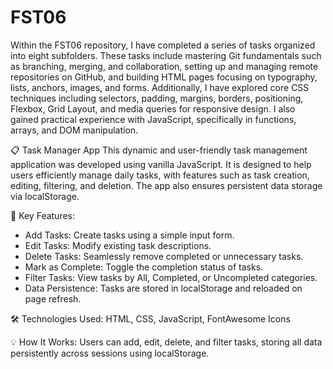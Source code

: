 # FST06

Within the FST06 repository, I have completed a series of tasks organized into eight subfolders. These tasks include mastering Git fundamentals such as branching, merging, and collaboration, setting up and managing remote repositories on GitHub, and building HTML pages focusing on typography, lists, anchors, images, and forms. Additionally, I have explored core CSS techniques including selectors, padding, margins, borders, positioning, Flexbox, Grid Layout, and media queries for responsive design. I also gained practical experience with JavaScript, specifically in functions, arrays, and DOM manipulation.




📋 Task Manager App
This dynamic and user-friendly task management application was developed using vanilla JavaScript. It is designed to help users efficiently manage daily tasks, with features such as task creation, editing, filtering, and deletion. The app also ensures persistent data storage via localStorage.

🚀 Key Features:
- Add Tasks: Create tasks using a simple input form.
- Edit Tasks: Modify existing task descriptions.
- Delete Tasks: Seamlessly remove completed or unnecessary tasks.
- Mark as Complete: Toggle the completion status of tasks.
- Filter Tasks: View tasks by All, Completed, or Uncompleted categories.
- Data Persistence: Tasks are stored in localStorage and reloaded on page refresh.

🛠️ Technologies Used:
HTML, CSS, JavaScript, FontAwesome Icons

💡 How It Works:
Users can add, edit, delete, and filter tasks, storing all data persistently across sessions using localStorage.


